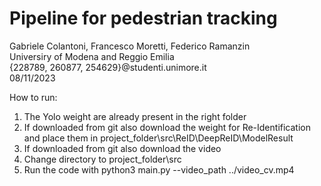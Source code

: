 # Pipeline for pedestrian tracking  
Gabriele Colantoni, Francesco Moretti, Federico Ramanzin  
Universiry of Modena and Reggio Emilia  
{228789, 260877, 254629}@studenti.unimore.it  
08/11/2023  

How to run:
1) The Yolo weight are already present in the right folder
2) If downloaded from git also download the weight for Re-Identification and place them in project_folder\src\ReID\DeepReID\ModelResult
3) If downloaded from git also download the video
4) Change directory to project_folder\src
5) Run the code with python3 main.py --video_path ../video_cv.mp4

